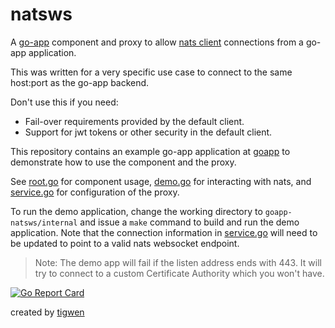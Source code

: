 # natsws

A [go-app](https://go-app.dev/) component and proxy to allow [nats client](https://github.com/nats-io/nats.go)
connections from a go-app application.

This was written for a very specific use case to connect to the same host:port as the go-app backend.

Don't use this if you need:

* Fail-over requirements provided by the default client.
* Support for jwt tokens or other security in the default client.

This repository contains an example go-app application at [goapp](internal/goapp) to demonstrate how to use the
component and the proxy.

See [root.go](internal/goapp/compo/root.go) for component usage,
[demo.go](internal/goapp/compo/demo/demo.go) for interacting with nats,
and [service.go](internal/goapp/service/service.go#L176)
for configuration of the proxy.

To run the demo application, change the working directory to `goapp-natsws/internal` and issue a `make` command to
build and run the demo application. Note that the connection information in
[service.go](internal/goapp/service/service.go#L176) will need to be updated to point to a valid nats websocket
endpoint.

> Note: The demo app will fail if the listen address ends with 443. It will try to connect to a custom Certificate
> Authority which you won't have.

[![Go Report Card](https://goreportcard.com/badge/github.com/mlctrez/goapp-natsws)](https://goreportcard.com/report/github.com/mlctrez/goapp-natsws)

created by [tigwen](https://github.com/mlctrez/tigwen)
